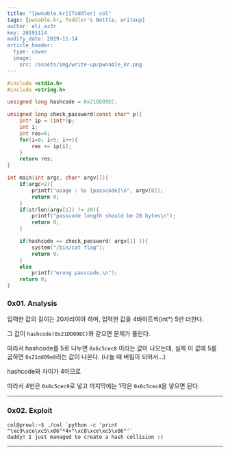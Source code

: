 ```yaml
---
title: "[pwnable.kr][Toddler] col"
tags: [pwnable.kr, Toddler's Bottle, writeup]
author: eli_ez3r
key: 20191114
modify_date: 2019-11-14
article_header:
  type: cover
  image:
    src: /assets/img/write-up/pwnable_kr.png
---
```


```c
#include <stdio.h>
#include <string.h>

unsigned long hashcode = 0x21DD09EC;

unsigned long check_password(const char* p){
	int* ip = (int*)p;
	int i;
	int res=0;
	for(i=0; i<5; i++){
		res += ip[i];
	}
	return res;
}

int main(int argc, char* argv[]){
	if(argc<2){
		printf("usage : %s [passcode]\n", argv[0]);
		return 0;
	}
	if(strlen(argv[1]) != 20){
		printf("passcode length should be 20 bytes\n");
		return 0;
	}

	if(hashcode == check_password( argv[1] )){
		system("/bin/cat flag");
		return 0;
	}
	else
		printf("wrong passcode.\n");
	return 0;
}
```

### 0x01. Analysis

입력한 값의 길이는 20자리여야 하며, 입력한 값을 4바이트씩(int*) 5번 더한다.

그 값이 `hashcode(0x21DD09EC)`와 같으면 문제가 풀린다.



따라서 hashcode를 5로 나누면 `0x6c5cec8` 이라는 값이 나오는데, 실제 이 값에 5를 곱하면 `0x21dd09e8`라는 값이 나온다. (나눌 때 버림이 되어서...)

hashcode와 차이가 4이므로 

따라서 4번은 `0x6c5cec9`로 넣고 마지막에는 1작은 `0x6c5cec8`을 넣으면 된다.

-----

### 0x02. Exploit

```
col@prowl:~$ ./col `python -c 'print "\xc9\xce\xc5\x06"*4+"\xc8\xce\xc5\x06"'`
daddy! I just managed to create a hash collision :)
```

-----
